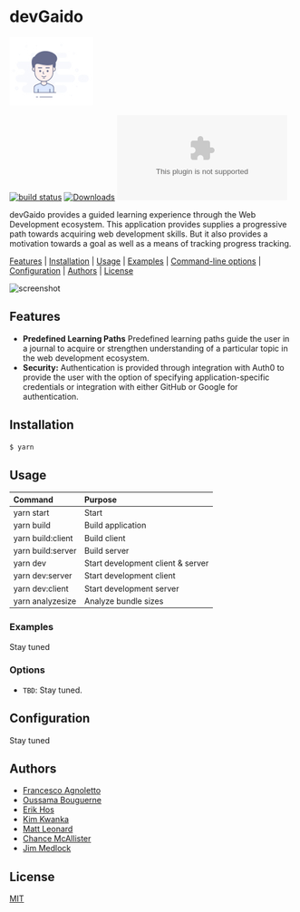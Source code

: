 # devGaido
[![devGaido version][devgaido-image]][devgaido-url]

[![build status][travis-image]][travis-url]
[![Downloads][downloads-image]][downloads-url]
[![js-standard-style][standard-image]][standard-url]

devGaido provides a guided learning experience through the Web Development 
ecosystem. This application provides supplies a progressive path towards 
acquiring web development skills. But it also provides a motivation towards a
goal as well as a means of tracking progress tracking.

[Features](#features) | [Installation](#installation) | [Usage](#usage) | [Examples](#examples) | [Command-line options](#options) | [Configuration](#configuration) | [Authors](#authors) |
[License](#license)

![screenshot]()

## Features

 - **Predefined Learning Paths** Predefined learning paths guide the user in
 a journal to acquire or strengthen understanding of a particular topic in
 the web development ecosystem.
 - **Security:** Authentication is provided through integration with Auth0 to 
 provide the user with the option of specifying application-specific 
 credentials or integration with either GitHub or Google for authentication.

## Installation

```bash
$ yarn
```

## Usage

| Command           | Purpose                           |
|:------------------|:----------------------------------|
| yarn start        | Start                             |
| yarn build        | Build application                 |
| yarn build:client | Build client                      |
| yarn build:server | Build server                      |
| yarn dev          | Start development client & server |
| yarn dev:server   | Start development client          |
| yarn dev:client   | Start development server          |
| yarn analyzesize  | Analyze bundle sizes              |



### Examples

Stay tuned


### Options

 - `TBD`: Stay tuned.

## Configuration

Stay tuned

## Authors

- [Francesco Agnoletto](https://github.com/kornil)
- [Oussama Bouguerne](https://github.com/codejunky)
- [Erik Hos](https://github.com/mrhos)
- [Kim Kwanka](https://github.com/kimkwanka)
- [Matt Leonard](https://github.com/matty22)
- [Chance McAllister](https://github.com/tropicalchancer)
- [Jim Medlock](https://github.com/jdmedlock)

## License

[MIT](https://tldrlegal.com/license/mit-license)

[devgaido-image]: https://github.com/Chingu-cohorts/devgaido/blob/development/src/client/assets/img/example.jpg?raw=true
[devgaido-url]: https://github.com/Chingu-cohorts/devgaido
[travis-image]: https://img.shields.io/travis/yoshuawuyts/vmd/master.svg?style=flat-square
[travis-url]: https://travis-ci.org/yoshuawuyts/vmd
[downloads-image]: https://github.com/paulrobertlloyd/socialmediaicons/blob/master/github-32x32.png?raw=true
[downloads-url]: https://github.com/Chingu-cohorts/devgaido
[standard-image]: https://github-media-downloads.s3.amazonaws.com/GitHub-Logos.zip
[standard-url]: https://github.com/feross/standard
[emoji-cheat-sheet]: http://www.emoji-cheat-sheet.com/